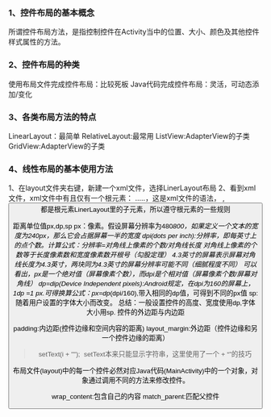 ### 1、控件布局的基本概念
所谓控件布局方法，是指控制控件在Activity当中的位置、大小、颜色及其他控件样式属性的方法。
### 2、控件布局的种类
使用布局文件完成控件布局：比较死板
Java代码完成控件布局：灵活，可动态添加/变化
### 3、各类布局方法的特点
LinearLayout：最简单
RelativeLayout:最常用
ListView:AdapterView的子类
GridView:AdapterView的子类
### 4、线性布局的基本使用方法
1、在layout文件夹右键，新建一个xml文件，选择LinerLayout布局
2、看到xml文件，xml文件中有且仅有一个根元素：<LinerLayout> .....</LinearLayout>，这是xml文件的语法，
   <TextView/>,<Button/>都是根元素LinerLayout里的子元素，所以遵守根元素的一些规则
   
   
距离单位值px,dp,sp
px：像素。假设屏幕分辨率为480*800，如果定义一个文本的宽度为240px，那么它会占据屏幕一半的宽度
dpi(dots per inch):分辨率，即每英寸上的点个数。计算公式：分辨率=对角线上像素的个数/对角线长度
                                            对角线上像素的个数等于长度像素数和宽度像素数开根号（勾股定理）
                                            4.3英寸的屏幕表示屏幕对角线长度为4.3英寸，两块同为4.3英寸的屏幕分辨率可能不同（细腻程度不同）
可以看出，px是一个绝对值（屏幕像素个数），而dpi是个相对值（屏幕像素个数/屏幕对角线）
dp=dip(Device Independent pixels):Android规定，在dpi为160的屏幕上，1dp =1 px.可得换算公式：px=dp*(dpi/160),带入相同的dp值，可得到不同的px值
sp:随着用户设置的字体大小而改变。
总结：一般设置控件的高度、宽度使用dp,字体大小用sp.
控件的外边距与内边距

padding:内边距(控件边缘和空间内容的距离)
layout_margin:外边距（控件边缘和另一个控件边缘的距离）

> setText(i + "");  setText本来只能显示字符串，这里使用了一个 + “”的技巧


布局文件(layout)中的每一个控件必然对应Java代码(MainActivity)中的一个对象，对象通过调用不同的方法来修改控件。


wrap_content:包含自己的内容
match_parent:匹配父控件
